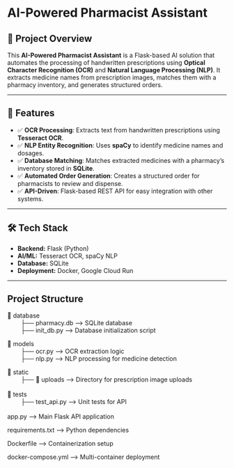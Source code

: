 # AI-Powered Pharmacist Assistant

## 📌 Project Overview
This **AI-Powered Pharmacist Assistant** is a Flask-based AI solution that automates the processing of handwritten prescriptions using **Optical Character Recognition (OCR)** and **Natural Language Processing (NLP)**. It extracts medicine names from prescription images, matches them with a pharmacy inventory, and generates structured orders.

---

## 🚀 Features
- ✅ **OCR Processing**: Extracts text from handwritten prescriptions using **Tesseract OCR**.
- ✅ **NLP Entity Recognition**: Uses **spaCy** to identify medicine names and dosages.
- ✅ **Database Matching**: Matches extracted medicines with a pharmacy’s inventory stored in **SQLite**.
- ✅ **Automated Order Generation**: Creates a structured order for pharmacists to review and dispense.
- ✅ **API-Driven**: Flask-based REST API for easy integration with other systems.

---

## 🛠️ Tech Stack
- **Backend:** Flask (Python)
- **AI/ML:** Tesseract OCR, spaCy NLP
- **Database:** SQLite
- **Deployment:** Docker, Google Cloud Run

---

## Project Structure
 📂 database  <br>
  &nbsp; &nbsp; &nbsp; &nbsp;     ├── pharmacy.db    --> SQLite database    <br>
  &nbsp; &nbsp; &nbsp; &nbsp;  ├── init_db.py        --> Database initialization script <br>

 📂 models  <br>
&nbsp; &nbsp; &nbsp; &nbsp;   ├── ocr.py           --> OCR extraction logic   <br>
&nbsp; &nbsp; &nbsp; &nbsp;   ├── nlp.py            --> NLP processing for medicine detection    <br>

 📂 static  <br>
&nbsp; &nbsp; &nbsp; &nbsp;   ├── 📂 uploads       --> Directory for prescription image uploads  <br>   
📂 tests  <br>
&nbsp; &nbsp; &nbsp; &nbsp;   ├── test_api.py       --> Unit tests for API  <br> 
&nbsp; &nbsp; &nbsp; &nbsp;  <br>
app.py                   --> Main Flask API application   <br>

requirements.txt       --> Python dependencies  <br>

Dockerfile               --> Containerization setup <br>

docker-compose.yml       -->  Multi-container deployment<br>

